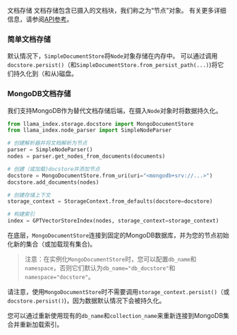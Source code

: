 文档存储
文档存储包含已摄入的文档块，我们称之为“节点”对象。
有关更多详细信息，请参阅[API参考](/reference/storage/docstore.rst)。

### 简单文档存储
默认情况下，`SimpleDocumentStore`将`Node`对象存储在内存中。
可以通过调用`docstore.persist()`（和`SimpleDocumentStore.from_persist_path(...)`)将它们持久化到（和从)磁盘。

### MongoDB文档存储
我们支持MongoDB作为替代文档存储后端，在摄入`Node`对象时将数据持久化。
```python
from llama_index.storage.docstore import MongoDocumentStore
from llama_index.node_parser import SimpleNodeParser

# 创建解析器并将文档解析为节点
parser = SimpleNodeParser()
nodes = parser.get_nodes_from_documents(documents)

# 创建（或加载)docstore并添加节点
docstore = MongoDocumentStore.from_uri(uri="<mongodb+srv://...>")
docstore.add_documents(nodes)

# 创建存储上下文
storage_context = StorageContext.from_defaults(docstore=docstore)

# 构建索引
index = GPTVectorStoreIndex(nodes, storage_context=storage_context)
```

在底层，`MongoDocumentStore`连接到固定的MongoDB数据库，并为您的节点初始化新的集合（或加载现有集合)。
> 注意：在实例化`MongoDocumentStore`时，您可以配置`db_name`和`namespace`，否则它们默认为`db_name="db_docstore"`和`namespace="docstore"`。

请注意，使用`MongoDocumentStore`时不需要调用`storage_context.persist()`（或`docstore.persist()`)，因为数据默认情况下会被持久化。

您可以通过重新使用现有的`db_name`和`collection_name`来重新连接到MongoDB集合并重新加载索引。